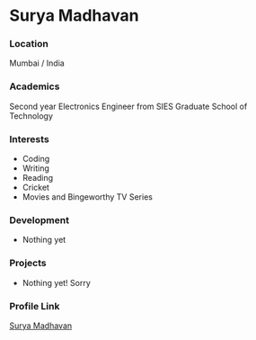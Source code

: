 # Surya Madhavan

### Location

Mumbai / India

### Academics

Second year Electronics Engineer from SIES Graduate School of Technology

### Interests

- Coding
- Writing
- Reading
- Cricket
- Movies and Bingeworthy TV Series

### Development

- Nothing yet

### Projects

- Nothing yet! Sorry

### Profile Link

[Surya Madhavan](https://github.com/greykoalacode)